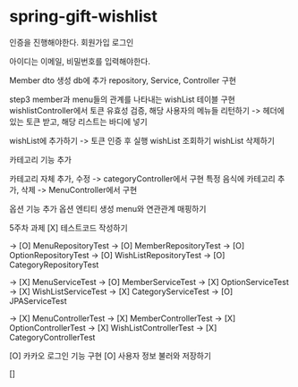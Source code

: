 # spring-gift-wishlist
인증을 진행해야한다.
회원가입
로그인 

아이디는 이메일, 비밀번호를 입력해야한다.

Member dto 생성
db에 추가
repository, Service, Controller 구현

step3
member과 menu들의 관계를 나타내는 wishList 테이블 구현
wishlistController에서 토큰 유효성 검증, 해당 사용자의 메뉴들 리턴하기
-> 헤더에 있는 토큰 받고, 해당 리스트는 바디에 넣기

wishList에 추가하기 -> 토큰 인증 후 실행
wishList 조회하기
wishList 삭제하기

카테고리 기능 추가

카테고리 자체 추가, 수정 -> categoryController에서 구현
특정 음식에 카테고리 추가, 삭제 -> MenuController에서 구현

옵션 기능 추가
옵션 엔티티 생성
menu와 연관관계 매핑하기

5주차 과제
[X] 테스트코드 작성하기

-> [O] MenuRepositoryTest
-> [O] MemberRepositoryTest
-> [O] OptionRepositoryTest
-> [O] WishListRepositoryTest
-> [O] CategoryRepositoryTest

-> [X] MenuServiceTest
-> [O] MemberServiceTest
-> [X] OptionServiceTest
-> [X] WishListServiceTest
-> [X] CategoryServiceTest
-> [O] JPAServiceTest

-> [X] MenuControllerTest
-> [X] MemberControllerTest
-> [X] OptionControllerTest
-> [X] WishListControllerTest
-> [X] CategoryControllerTest


[O] 카카오 로그인 기능 구현
[O] 사용자 정보 불러와 저장하기

[]
